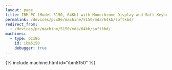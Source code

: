 ```yaml
---
layout: page
title: IBM PC (Model 5150, 64Kb) with Monochrome Display and Soft Keyboard
permalink: /devices/pcx86/machine/5150/mda/64kb/softkbd/
redirect_from:
  - /devices/pc/machine/5150/mda/64kb/softkbd/
machines:
  - type: pcx86
    id: ibm5150
    debugger: true
---
```


{% include machine.html id="ibm5150" %}
